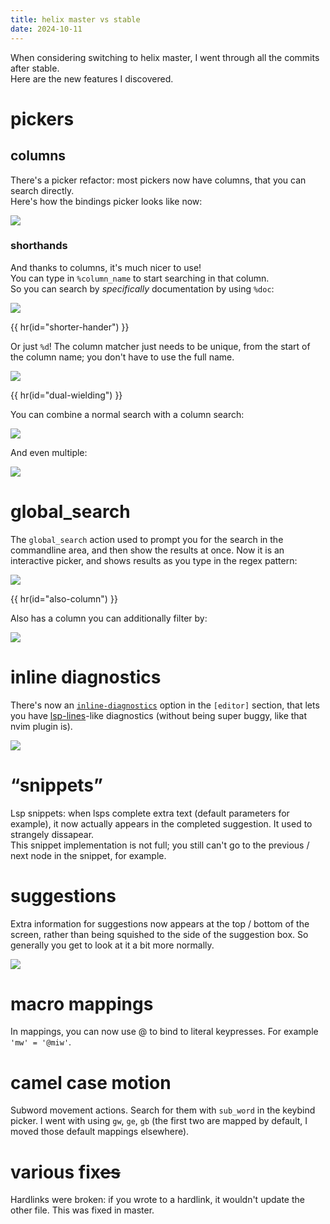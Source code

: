 ```yaml
---
title: helix master vs stable
date: 2024-10-11
---
```


When considering switching to helix master, I went through all the commits after stable. \
Here are the new features I discovered.

# pickers

## columns

There's a picker refactor: most pickers now have columns, that you can search directly. \
Here's how the bindings picker looks like now:

![](./picker.webp)

### shorthands

And thanks to columns, it's much nicer to use! \
You can type in `%column_name` to start searching in that column. \
So you can search by *specifically* documentation by using `%doc`:

![](./picker-column-search.webp)

{{ hr(id="shorter-hander") }}

Or just `%d`! The column matcher just needs to be unique, from the start of the column name; you don't have to use the full name.

![](./picker-shorter-column-search.webp)

{{ hr(id="dual-wielding") }}

You can combine a normal search with a column search:

![](./picker-combination.webp)

And even multiple:

![](./picker-combined.webp)

# global_search

The `global_search` action used to prompt you for the search in the commandline area, and then show the results at once. Now it is an interactive picker, and shows results as you type in the regex pattern:

![](./global-search.webp)

{{ hr(id="also-column") }}

Also has a column you can additionally filter by:

![](./global-search-column.webp)

# inline diagnostics

There's now an [`inline-diagnostics`](https://docs.helix-editor.com/master/editor.html#editorinline-diagnostics-section) option in the `[editor]` section, that lets you have [lsp-lines](https://github.com/ErichDonGubler/lsp_lines.nvim)-like diagnostics (without being super buggy, like that nvim plugin is).

![](./lsp-lines.webp)

# “snippets”

Lsp snippets: when lsps complete extra text (default parameters for example), it now actually appears in the completed suggestion. It used to strangely dissapear. \
This snippet implementation is not full; you still can't go to the previous / next node in the snippet, for example.

# suggestions

Extra information for suggestions now appears at the top / bottom of the screen, rather than being squished to the side of the suggestion box. So generally you get to look at it a bit more normally.

![](./suggestion-information.webp)

# macro mappings

In mappings, you can now use @ to bind to literal keypresses. For example `'mw' = '@miw'`.

# camel case motion

Subword movement actions. Search for them with `sub_word` in the keybind picker. I went with using `gw`, `ge`, `gb` (the first two are mapped by default, I moved those default mappings elsewhere).

# various fix~~es~~

Hardlinks were broken: if you wrote to a hardlink, it wouldn't update the other file. This was fixed in master.
